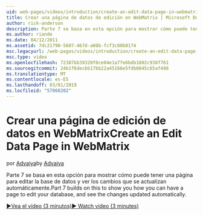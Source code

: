 ```yaml
---
uid: web-pages/videos/introduction/create-an-edit-data-page-in-webmatrix
title: Crear una página de datos de edición en WebMatrix | Microsoft Docs
author: rick-anderson
description: Parte 7 se basa en esta opción para mostrar cómo puede tener una página para editar la base de datos y ver los cambios que se actualizan automáticamente.
ms.author: riande
ms.date: 04/12/2011
ms.assetid: 7dc21790-5607-467d-a08b-fcf3c80b0174
msc.legacyurl: /web-pages/videos/introduction/create-an-edit-data-page-in-webmatrix
msc.type: video
ms.openlocfilehash: 72387bb39320f0ce04e1a7fe6bdb1802c938f761
ms.sourcegitcommit: 24b1f6decbb17bb22a45166e5fdb0845c65af498
ms.translationtype: MT
ms.contentlocale: es-ES
ms.lasthandoff: 03/01/2019
ms.locfileid: "57060202"
---
```

<a name="create-an-edit-data-page-in-webmatrix"></a><span data-ttu-id="64325-103">Crear una página de edición de datos en WebMatrix</span><span class="sxs-lookup"><span data-stu-id="64325-103">Create an Edit Data Page in WebMatrix</span></span>
====================
<span data-ttu-id="64325-104">por [Advaiya](https://twitter.com/Advaiyasolns)</span><span class="sxs-lookup"><span data-stu-id="64325-104">by [Advaiya](https://twitter.com/Advaiyasolns)</span></span>

<span data-ttu-id="64325-105">Parte 7 se basa en esta opción para mostrar cómo puede tener una página para editar la base de datos y ver los cambios que se actualizan automáticamente.</span><span class="sxs-lookup"><span data-stu-id="64325-105">Part 7 builds on this to show you how you can have a page to edit your database, and see the changes updated automatically.</span></span>

[<span data-ttu-id="64325-106">&#9654;Vea el vídeo (3 minutos)</span><span class="sxs-lookup"><span data-stu-id="64325-106">&#9654; Watch video (3 minutes)</span></span>](https://channel9.msdn.com/Blogs/ASP-NET-Site-Videos/create-an-edit-data-page-in-webmatrix)
